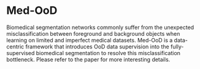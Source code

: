 # Med-OoD
Biomedical segmentation networks commonly suffer from the unexpected misclassification between foreground and background objects when learning on limited and imperfect medical datasets. Med-OoD is a data-centric framework that introduces OoD data supervision into the fully-supervised biomedical segmentation to resolve this misclassification bottleneck. Please refer to the paper for more interesting details. 
